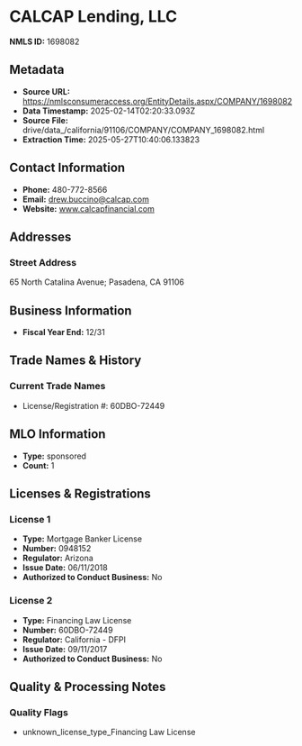 # CALCAP Lending, LLC

**NMLS ID:** 1698082

## Metadata
- **Source URL:** https://nmlsconsumeraccess.org/EntityDetails.aspx/COMPANY/1698082
- **Data Timestamp:** 2025-02-14T02:20:33.093Z
- **Source File:** drive/data_/california/91106/COMPANY/COMPANY_1698082.html
- **Extraction Time:** 2025-05-27T10:40:06.133823

## Contact Information
- **Phone:** 480-772-8566
- **Email:** drew.buccino@calcap.com
- **Website:** www.calcapfinancial.com

## Addresses
### Street Address
65 North Catalina Avenue; Pasadena, CA 91106

## Business Information
- **Fiscal Year End:** 12/31

## Trade Names & History
### Current Trade Names
- License/Registration #: 60DBO-72449

## MLO Information
- **Type:** sponsored
- **Count:** 1

## Licenses & Registrations

### License 1
- **Type:** Mortgage Banker License
- **Number:** 0948152
- **Regulator:** Arizona
- **Issue Date:** 06/11/2018
- **Authorized to Conduct Business:** No

### License 2
- **Type:** Financing Law License
- **Number:** 60DBO-72449
- **Regulator:** California - DFPI
- **Issue Date:** 09/11/2017
- **Authorized to Conduct Business:** No

## Quality & Processing Notes
### Quality Flags
- unknown_license_type_Financing Law License
